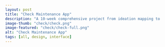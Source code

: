 ```yaml
---
layout: post
title: "Check Maintenance App"
description: "A 10-week comprehensive project from ideation mapping to high-fidelity prototypes, Check App was my final project submission at Brainstation's User Experience Design Immersive program."
image-thumb: "check/check.png"
image-featured: "check/check-full.png"
alt: "Check Maintenance App"
tags: [all, design, interface]
---
```

